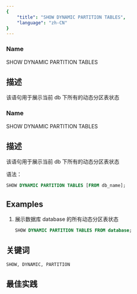 ```yaml
---
{
    "title": "SHOW DYNAMIC PARTITION TABLES",
    "language": "zh-CN"
}
---
```


<!--
Licensed to the Apache Software Foundation (ASF) under one
or more contributor license agreements.  See the NOTICE file
distributed with this work for additional information
regarding copyright ownership.  The ASF licenses this file
to you under the Apache License, Version 2.0 (the
"License"); you may not use this file except in compliance
with the License.  You may obtain a copy of the License at

  http://www.apache.org/licenses/LICENSE-2.0

Unless required by applicable law or agreed to in writing,
software distributed under the License is distributed on an
"AS IS" BASIS, WITHOUT WARRANTIES OR CONDITIONS OF ANY
KIND, either express or implied.  See the License for the
specific language governing permissions and limitations
under the License.
-->




### Name

SHOW DYNAMIC PARTITION TABLES

## 描述

该语句用于展示当前 db 下所有的动态分区表状态


### Name

SHOW DYNAMIC PARTITION TABLES

## 描述


该语句用于展示当前 db 下所有的动态分区表状态


语法：

```sql
SHOW DYNAMIC PARTITION TABLES [FROM db_name];
```

## Examples

 1. 展示数据库 database 的所有动态分区表状态
    
     ```sql
     SHOW DYNAMIC PARTITION TABLES FROM database;
     ```

## 关键词

    SHOW, DYNAMIC, PARTITION

## 最佳实践

